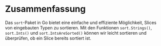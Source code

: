 # Zusammenfassung

Das `sort`-Paket in Go bietet eine einfache und effiziente Möglichkeit, Slices von eingebauten Typen zu sortieren. Mit den Funktionen `sort.Strings()`, `sort.Ints()` und `sort.IntsAreSorted()` können wir leicht sortieren und überprüfen, ob ein Slice bereits sortiert ist.
